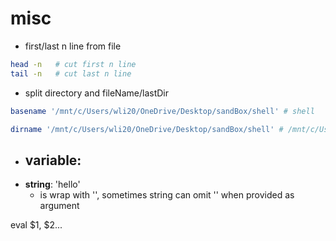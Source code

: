 # misc
- first/last n line from file
``` bash
head -n   # cut first n line
tail -n   # cut last n line 
```
- split directory and fileName/lastDir
``` bash
basename '/mnt/c/Users/wli20/OneDrive/Desktop/sandBox/shell' # shell

dirname '/mnt/c/Users/wli20/OneDrive/Desktop/sandBox/shell' # /mnt/c/Users/wli20/OneDrive/Desktop/sandBox
```



- **variable**: 
  - 
- **string**: 'hello'
  -  is wrap with '', sometimes string can omit '' when provided as argument

eval
$1, $2...